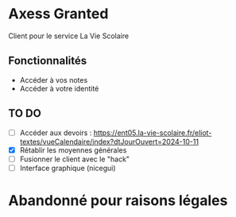 # Axess Granted
Client pour le service La Vie Scolaire
## Fonctionnalités
- Accéder à vos notes
- Accéder à votre identité
## TO DO
- [ ] Accéder aux devoirs : https://ent05.la-vie-scolaire.fr/eliot-textes/vueCalendaire/index?dtJourOuvert=2024-10-11
- [x] Rétablir les moyennes générales
- [ ] Fusionner le client avec le "hack"
- [ ] Interface graphique (nicegui)
# Abandonné pour raisons légales 